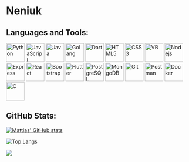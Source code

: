# Neniuk

## Languages and Tools:

<p float="left">
    <img src="./images/python.svg" alt="Python" width="50" height="50">
    <img src="./images/javascript.svg" alt="JavaScript" width="50" height="50">
    <img src="./images/openjdk.svg" alt="Java" width="50" height="50">
    <img src="./images/go.svg" alt="Golang" width="50" height="50">
    <img src="./images/dart.svg" alt="Dart" width="50" height="50">
    <img src="./images/html5.svg" alt="HTML5" width="50" height="50">
    <img src="./images/css3.svg" alt="CSS3" width="50" height="50">
    <img src="./images/visualbasic.svg" alt="VB" width="50" height="50">
    <img src="./images/nodedotjs.svg" alt="Nodejs" width="50" height="50">
    <img src="./images/express.svg" alt="Express" width="50" height="50">
    <img src="./images/react.svg" alt="React" width="50" height="50">
    <img src="./images/bootstrap.svg" alt="Bootstrap" width="50" height="50">
    <img src="./images/flutter.svg" alt="Flutter" width="50" height="50">
    <img src="./images/postgresql.svg" alt="PostgreSQL" width="50" height="50">
    <img src="./images/mongodb.svg" alt="MongoDB" width="50" height="50">
    <img src="./images/git.svg" alt="Git" width="50" height="50">
    <img src="./images/postman.svg" alt="Postman" width="50" height="50">
    <img src="./images/docker.svg" alt="Docker" width="50" height="50">
    <img src="./images/c.svg" alt="C" width="50" height="50">
</p>

## GitHub Stats:

<!-- Themes:
    - holi
    - tokyonight
    - transparent
-->

[![Mattias' GitHub stats](https://github-readme-stats.vercel.app/api?username=Neniuk&theme=tokyonight&hide_border=false)](https://github.com/Neniuk/github-readme-stats)

[![Top Langs](https://github-readme-stats.vercel.app/api/top-langs/?username=Neniuk&theme=tokyonight&hide_border=false&include_all_commits=true&count_private=true&layout=compact)](https://github.com/Neniuk/github-readme-stats)

[![](https://visitcount.itsvg.in/api?id=Neniuk&label=Profile%20Views&icon=0&pretty=true&color=0)](https://visitcount.itsvg.in)

